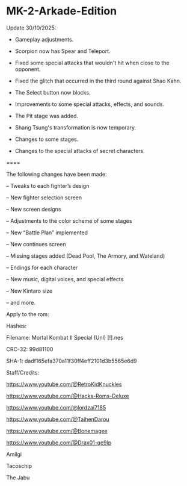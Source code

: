 # MK-2-Arkade-Edition

Update 30/10/2025:

- Gameplay adjustments.

- Scorpion now has Spear and Teleport.

- Fixed some special attacks that wouldn't hit when close to the opponent.

- Fixed the glitch that occurred in the third round against Shao Kahn.

- The Select button now blocks.

- Improvements to some special attacks, effects, and sounds.

- The Pit stage was added.

- Shang Tsung's transformation is now temporary.

- Changes to some stages.

- Changes to the special attacks of secret characters.

====

The following changes have been made:

– Tweaks to each fighter’s design

– New fighter selection screen

– New screen designs

– Adjustments to the color scheme of some stages

– New “Battle Plan” implemented

– New continues screen

– Missing stages added (Dead Pool, The Armory, and Wateland)

– Endings for each character

– New music, digital voices, and special effects

– New Kintaro size

– and more.

Apply to the rom:

Hashes: 

Filename: Mortal Kombat II Special (Unl) [!].nes

CRC-32: 99d81100

SHA-1: dadf165efa370a11f30ff4eff2101d3b5565e6d9

Staff/Credits: 

https://www.youtube.com/@RetroKidKnuckles

https://www.youtube.com/@Hacks-Roms-Deluxe

https://www.youtube.com/@lordzai7185

https://www.youtube.com/@TaihenDarou

https://www.youtube.com/@Bonemagee

https://www.youtube.com/@Drax01-qe9lp

Amilgi

Tacoschip

The Jabu

